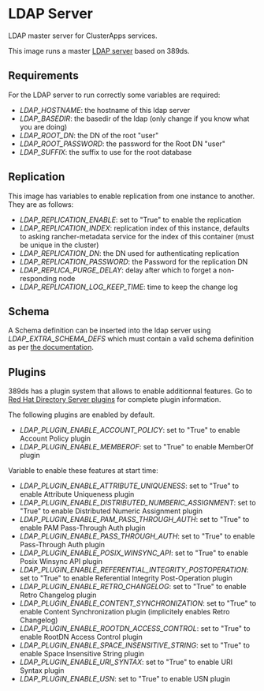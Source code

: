 LDAP Server
===========

LDAP master server for ClusterApps services.

This image runs a master [LDAP server](http://directory.fedoraproject.org/) based on 389ds.

## Requirements

For the LDAP server to run correctly some variables are required:

- *LDAP_HOSTNAME*: the hostname of this ldap server
- *LDAP_BASEDIR*: the basedir of the ldap (only change if you know what you are doing)
- *LDAP_ROOT_DN*: the DN of the root "user"
- *LDAP_ROOT_PASSWORD*: the password for the Root DN "user"
- *LDAP_SUFFIX*: the suffix to use for the root database

## Replication

This image has variables to enable replication from one instance to another. They are as follows:

- *LDAP_REPLICATION_ENABLE*: set to "True" to enable the replication
- *LDAP_REPLICATION_INDEX*: replication index of this instance, defaults to asking rancher-metadata service for the index of this container (must be unique in the cluster)
- *LDAP_REPLICATION_DN*: the DN used for authenticating replication
- *LDAP_REPLICATION_PASSWORD*: the Password for the replication DN
- *LDAP_REPLICA_PURGE_DELAY*: delay after which to forget a non-responding node
- *LDAP_REPLICATION_LOG_KEEP_TIME*: time to keep the change log

## Schema

A Schema definition can be inserted into the ldap server using *LDAP_EXTRA_SCHEMA_DEFS* which must contain a valid schema definition as per [the documentation](https://access.redhat.com/documentation/en-US/Red_Hat_Directory_Server/10/html/Administration_Guide/custom-schema-files.html).

## Plugins

389ds has a plugin system that allows to enable additionnal features. Go to [Red Hat Directory Server plugins](https://access.redhat.com/documentation/en-us/red_hat_directory_server/10/html/plug-in_guide/index) for complete plugin information. 

The following plugins are enabled by default.
- *LDAP_PLUGIN_ENABLE_ACCOUNT_POLICY*: set to "True" to enable Account Policy plugin
- *LDAP_PLUGIN_ENABLE_MEMBEROF*: set to "True" to enable MemberOf plugin

Variable to enable these features at start time:

- *LDAP_PLUGIN_ENABLE_ATTRIBUTE_UNIQUENESS*: set to "True" to enable Attribute Uniqueness plugin
- *LDAP_PLUGIN_ENABLE_DISTRIBUTED_NUMBERIC_ASSIGNMENT*: set to "True" to enable Distributed Numeric Assignment plugin
- *LDAP_PLUGIN_ENABLE_PAM_PASS_THROUGH_AUTH*: set to "True" to enable PAM Pass-Through Auth plugin
- *LDAP_PLUGIN_ENABLE_PASS_THROUGH_AUTH*: set to "True" to enable Pass-Through Auth plugin
- *LDAP_PLUGIN_ENABLE_POSIX_WINSYNC_API*: set to "True" to enable Posix Winsync API plugin
- *LDAP_PLUGIN_ENABLE_REFERENTIAL_INTEGRITY_POSTOPERATION*: set to "True" to enable Referential Integrity Post-Operation plugin
- *LDAP_PLUGIN_ENABLE_RETRO_CHANGELOG*: set to "True" to enable Retro Changelog plugin
- *LDAP_PLUGIN_ENABLE_CONTENT_SYNCHRONIZATION*: set to "True" to enable Content Synchronization plugin (implicitely enables Retro Changelog)
- *LDAP_PLUGIN_ENABLE_ROOTDN_ACCESS_CONTROL*: set to "True" to enable RootDN Access Control plugin
- *LDAP_PLUGIN_ENABLE_SPACE_INSENSITIVE_STRING*: set to "True" to enable Space Insensitive String plugin
- *LDAP_PLUGIN_ENABLE_URI_SYNTAX*: set to "True" to enable URI Syntax plugin
- *LDAP_PLUGIN_ENABLE_USN*: set to "True" to enable USN plugin
